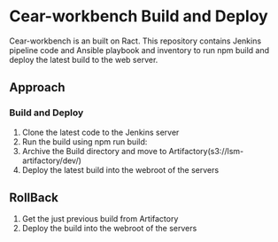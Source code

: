# Cear-workbench Build and Deploy
Cear-workbench is an built on Ract. This repository contains Jenkins pipeline code and Ansible playbook and inventory  to run npm build and deploy the latest build to the web server.

## Approach

### Build and Deploy
1. Clone the latest code to the Jenkins server
2. Run the build using npm run build:<environemnt>
3. Archive the Build directory and move to Artifactory(s3://lsm-artifactory/dev/)
4. Deploy the latest build into the webroot of the servers

## RollBack
1. Get the just previous build from Artifactory
2. Deploy the build into the webroot of the servers